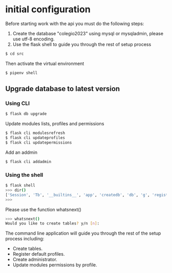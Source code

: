 # initial configuration

Before starting work with the api you must do the following steps:

1. Create the database "colegio2023" using mysql or mysqladmin, please use utf-8
   encoding.
2. Use the flask shell to guide you through the rest of setup process

```bash
$ cd src
```

Then activate the virtual environment

```bash
$ pipenv shell
```

## Upgrade database to latest version

### Using CLI

```bash
$ flask db upgrade
```

Update modules lists, profiles and permissions

```bash
$ flask cli modulesrefresh
$ flask cli updateprofiles
$ flask cli updatepermissions
```

Add an addmin

```bash
$ flask cli addadmin
```

### Using the shell

```bash
$ flask shell
>>> dir()
['Session', 'Tb', '__builtins__', 'app', 'createdb', 'db', 'g', 'registeradmin', 'whatsnext']
>>>
```

Please use the function whatsnext()

```bash
>>> whatsnext()
Would you like to create tables? y/n [n]:
```

The command line application will guide you through the rest of the setup
process including:

- Create tables.
- Register default profiles.
- Create administrator.
- Update modules permissions by profile.
